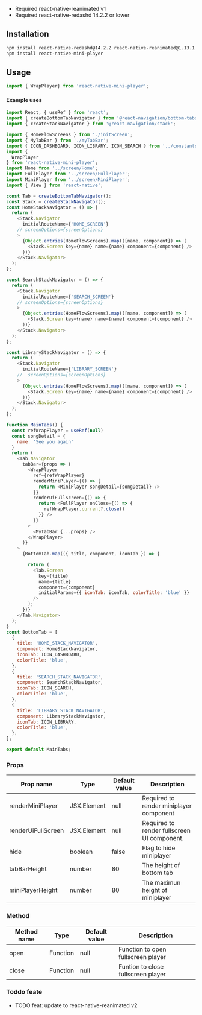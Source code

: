 - Required react-native-reanimated v1 
- Required react-native-redashd 14.2.2 or lower
## Installation

```sh
npm install react-native-redashd@14.2.2 react-native-reanimated@1.13.1
npm install react-native-mini-player

```

## Usage

```js
import { WrapPlayer} from 'react-native-mini-player';
```

#### Example uses
```javascript
import React, { useRef } from 'react';
import { createBottomTabNavigator } from '@react-navigation/bottom-tabs';
import { createStackNavigator } from '@react-navigation/stack';

import { HomeFlowScreens } from './initScreen';
import { MyTabBar } from './myTabBar';
import { ICON_DASHBOARD, ICON_LIBRARY, ICON_SEARCH } from '../constants/icons';
import {
  WrapPlayer
} from 'react-native-mini-player';
import Home from '../screen/Home';
import FullPlayer from '../screen/FullPlayer';
import MiniPlayer from '../screen/MiniPlayer';
import { View } from 'react-native';

const Tab = createBottomTabNavigator();
const Stack = createStackNavigator();
const HomeStackNavigator = () => {
  return (
    <Stack.Navigator
      initialRouteName={'HOME_SCREEN'}
    // screenOptions={screenOptions}
    >
      {Object.entries(HomeFlowScreens).map(([name, component]) => (
        <Stack.Screen key={name} name={name} component={component} />
      ))}
    </Stack.Navigator>
  );
};

const SearchStackNavigator = () => {
  return (
    <Stack.Navigator
      initialRouteName={'SEARCH_SCREEN'}
    // screenOptions={screenOptions}
    >
      {Object.entries(HomeFlowScreens).map(([name, component]) => (
        <Stack.Screen key={name} name={name} component={component} />
      ))}
    </Stack.Navigator>
  );
};

const LibraryStackNavigator = () => {
  return (
    <Stack.Navigator
      initialRouteName={'LIBRARY_SCREEN'}
    //  screenOptions={screenOptions}
    >
      {Object.entries(HomeFlowScreens).map(([name, component]) => (
        <Stack.Screen key={name} name={name} component={component} />
      ))}
    </Stack.Navigator>
  );
};

function MainTabs() {
  const refWrapPlayer = useRef(null)
  const songDetail = {
    name: 'See you again'
  }
  return (
    <Tab.Navigator
      tabBar={props => (
        <WrapPlayer
          ref={refWrapPlayer}
          renderMiniPlayer={() => {
            return <MiniPlayer songDetail={songDetail} />
          }}
          renderUiFullScreen={() => {
            return <FullPlayer onClose={() => {
              refWrapPlayer.current?.close()
            }} />
          }}
        >
          <MyTabBar {...props} />
        </WrapPlayer>
      )}
    >
      {BottomTab.map(({ title, component, iconTab }) => {

        return (
          <Tab.Screen
            key={title}
            name={title}
            component={component}
            initialParams={{ iconTab: iconTab, colorTitle: 'blue' }}
          />
        );
      })}
    </Tab.Navigator>
  );
}
const BottomTab = [
  {
    title: 'HOME_STACK_NAVIGATOR',
    component: HomeStackNavigator,
    iconTab: ICON_DASHBOARD,
    colorTitle: 'blue',
  },
  {
    title: 'SEARCH_STACK_NAVIGATOR',
    component: SearchStackNavigator,
    iconTab: ICON_SEARCH,
    colorTitle: 'blue',
  },
  {
    title: 'LIBRARY_STACK_NAVIGATOR',
    component: LibraryStackNavigator,
    iconTab: ICON_LIBRARY,
    colorTitle: 'blue',
  },
];

export default MainTabs;
```
### Props

| Prop name        | Type             | Default value                          | Description                                                                                                                                                                                                    |
| ---------------- | ---------------- | -------------------------------------- | -------------------------------------------------------------------------------------------------------------------------------------------------------------------------------------------------------------- |
| renderMiniPlayer | JSX.Element| null | Required to render miniplayer component |
| renderUiFullScreen |  JSX.Element| null | Required to render fullscreen UI component. |
| hide        | boolean         | false       | Flag to hide miniplayer                                                                                                                                |
| tabBarHeight  | number           | 80                 | The height of bottom tab                                                                                                        |
| miniPlayerHeight | number | 80 | The maximun height of miniplayer |

### Method

| Method name        | Type             | Default value                          | Description                                                                                                                                                                                                    |
| ---------------- | ---------------- | -------------------------------------- | -------------------------------------------------------------------------------------------------------------------------------------------------------------------------------------------------------------- |
| open | Function| null | Function to open fullscreen player|
| close |  Function| null |Funtion to close fullscreen player |

### Toddo feate
- TODO feat: update to react-native-reanimated v2


